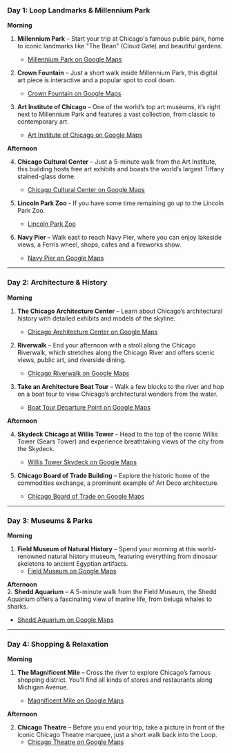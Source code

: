 ### **Day 1: Loop Landmarks & Millennium Park**

**Morning**

1. **Millennium Park** – Start your trip at Chicago's famous public park, home to iconic landmarks like "The Bean" (Cloud Gate) and beautiful gardens.

   - [Millennium Park on Google Maps](https://www.google.com/maps/place/Millennium+Park/@41.8825523,-87.6274223,17z/data=!3m1!4b1!4m6!3m5!1s0x880e2ca68a4f9c03:0x44182cdcb5a91004!8m2!3d41.8825524!4d-87.6225514!16zL20vMDNkXzdy?entry=ttu&g_ep=EgoyMDI0MDgyNi4wIKXMDSoASAFQAw%3D%3D)

2. **Crown Fountain** – Just a short walk inside Millennium Park, this digital art piece is interactive and a popular spot to cool down.

   - [Crown Fountain on Google Maps](https://www.google.com/maps/place/Crown+Fountain/@41.8812563,-87.6262967,17z/data=!3m1!4b1!4m6!3m5!1s0x880e2ca42102c429:0xa4fb94c48b035431!8m2!3d41.8812563!4d-87.6237218!16s%2Fm%2F02rqqyv?entry=ttu&g_ep=EgoyMDI0MDgyNi4wIKXMDSoASAFQAw%3D%3D)

3. **Art Institute of Chicago** – One of the world’s top art museums, it’s right next to Millennium Park and features a vast collection, from classic to contemporary art.
   - [Art Institute of Chicago on Google Maps](https://www.google.com/maps/place/The+Art+Institute+of+Chicago/@41.8796031,-87.6249253,17z/data=!3m1!4b1!4m6!3m5!1s0x880e2ca3e2d94695:0x4829f3cc9ca2d0de!8m2!3d41.8796031!4d-87.6223504!16s%2Fm%2F027hqc_?entry=ttu&g_ep=EgoyMDI0MDgyNi4wIKXMDSoASAFQAw%3D%3D)

**Afternoon**

4. **Chicago Cultural Center** – Just a 5-minute walk from the Art Institute, this building hosts free art exhibits and boasts the world’s largest Tiffany stained-glass dome.

   - [Chicago Cultural Center on Google Maps](https://www.google.com/maps/place/Chicago+Cultural+Center/@41.8837536,-87.6275264,17z/data=!3m1!4b1!4m6!3m5!1s0x880e2ca5b948341f:0x32cea0c47409f03f!8m2!3d41.8837536!4d-87.6249515!16zL20vMDV6djA5?entry=ttu&g_ep=EgoyMDI0MDgyNi4wIKXMDSoASAFQAw%3D%3D)

5. **Lincoln Park Zoo** - If you have some time remaining go up to the Lincoln Park Zoo.

   - [Lincoln Park Zoo](https://www.google.com/maps/place/Lincoln+Park+Zoo/@41.9221804,-87.6346356,17.75z/data=!4m14!1m7!3m6!1s0x880fd30071b70927:0xb56b9698c974aa02!2sZoo+parking!8m2!3d41.9252713!4d-87.6333676!16s%2Fg%2F11w3gqf5zg!3m5!1s0x880fd36b093a9a07:0x940cc06f90294db!8m2!3d41.921703!4d-87.6336403!16s%2Fm%2F025v4fb?entry=ttu&g_ep=EgoyMDI0MDgyNi4wIKXMDSoASAFQAw%3D%3D)

6. **Navy Pier** – Walk east to reach Navy Pier, where you can enjoy lakeside views, a Ferris wheel, shops, cafes and a fireworks show.

   - [Navy Pier on Google Maps](https://www.google.com/maps/place/Navy+Pier/@41.8949461,-87.6290978,15.75z/data=!3m1!5s0x880e2b4ba5b33581:0x1fc721b72d7b73c4!4m14!1m7!3m6!1s0x880fd30071b70927:0xb56b9698c974aa02!2sZoo+parking!8m2!3d41.9252713!4d-87.6333676!16s%2Fg%2F11w3gqf5zg!3m5!1s0x880e2b4d91f12edb:0xd0acdb96b088a4dc!8m2!3d41.8918633!4d-87.6050944!16zL20vMGM3bG4?entry=ttu&g_ep=EgoyMDI0MDgyNi4wIKXMDSoASAFQAw%3D%3D)

---

### **Day 2: Architecture & History**

**Morning**

1. **The Chicago Architecture Center** – Learn about Chicago’s architectural history with detailed exhibits and models of the skyline.

   - [Chicago Architecture Center on Google Maps](https://www.google.com/maps/place/Chicago+Architecture+Center/@41.8880144,-87.6261223,17z/data=!3m1!4b1!4m6!3m5!1s0x880e2ca3b888695d:0x9343105d14c3dc53!8m2!3d41.8880144!4d-87.6235474!16s%2Fm%2F026yk42?entry=ttu&g_ep=EgoyMDI0MDgyNi4wIKXMDSoASAFQAw%3D%3D)

2. **Riverwalk** – End your afternoon with a stroll along the Chicago Riverwalk, which stretches along the Chicago River and offers scenic views, public art, and riverside dining.

   - [Chicago Riverwalk on Google Maps](https://www.google.com/maps/place/The+Boardwalk+%7C+Riverwalk/@41.8867422,-87.6388023,17z/data=!3m1!4b1!4m6!3m5!1s0x880e2cb799de8361:0xed7dee000879f27!8m2!3d41.8867422!4d-87.6362274!16s%2Fg%2F11g8vmv_7b?entry=ttu&g_ep=EgoyMDI0MDgyNi4wIKXMDSoASAFQAw%3D%3D)

3. **Take an Architecture Boat Tour** – Walk a few blocks to the river and hop on a boat tour to view Chicago’s architectural wonders from the water.
   - [Boat Tour Departure Point on Google Maps](https://www.google.com/maps/place/Wendella+Tours+%26+Cruises/@41.8881383,-87.6246129,18.5z/data=!3m1!5s0x880e2caec4d411df:0x8dc3c2c12ee669f7!4m14!1m7!3m6!1s0x880e2ca3b888695d:0x9343105d14c3dc53!2sChicago+Architecture+Center!8m2!3d41.8880144!4d-87.6235474!16s%2Fm%2F026yk42!3m5!1s0x880e2caebdbae43b:0x94ac35ee21e943c!8m2!3d41.8892107!4d-87.6244245!16s%2Fg%2F12lrfhx2g?entry=ttu&g_ep=EgoyMDI0MDgyNi4wIKXMDSoASAFQAw%3D%3D)

**Afternoon**

4. **Skydeck Chicago at Willis Tower** – Head to the top of the iconic Willis Tower (Sears Tower) and experience breathtaking views of the city from the Skydeck.

   - [Willis Tower Skydeck on Google Maps](https://www.google.com/maps/place/Skydeck+Chicago/@41.8788761,-87.6384899,17z/data=!3m2!4b1!5s0x880e2cb9ef33ea47:0x488801c0e065a0e!4m6!3m5!1s0x880e2cbee269fbbb:0xcf09307f0945d4fd!8m2!3d41.8788761!4d-87.635915!16s%2Fg%2F1hhnxgkgv?entry=ttu&g_ep=EgoyMDI0MDgyNi4wIKXMDSoASAFQAw%3D%3D)

5. **Chicago Board of Trade Building** – Explore the historic home of the commodities exchange, a prominent example of Art Deco architecture.
   - [Chicago Board of Trade on Google Maps](https://www.google.com/maps/place/Chicago+Board+of+Trade+Building/@41.8774454,-87.6336754,17z/data=!3m2!4b1!5s0x880fd24042390293:0x3b69feed3bdf180!4m6!3m5!1s0x880e2cbc356277c5:0xfe6b941a442ed40f!8m2!3d41.8774454!4d-87.6318547!16s%2Fm%2F02pm2x1?entry=ttu&g_ep=EgoyMDI0MDgyNi4wIKXMDSoASAFQAw%3D%3D)

---

### **Day 3: Museums & Parks**

**Morning**

1. **Field Museum of Natural History** – Spend your morning at this world-renowned natural history museum, featuring everything from dinosaur skeletons to ancient Egyptian artifacts.
   - [Field Museum on Google Maps](https://www.google.com/maps/place/Field+Museum/@41.866261,-87.6195554,17z/data=!3m1!4b1!4m6!3m5!1s0x880e2b7d33304057:0xb51220475f7ec7da!8m2!3d41.866261!4d-87.6169805!16zL20vMDIxY3pj?entry=ttu&g_ep=EgoyMDI0MDgyNi4wIKXMDSoASAFQAw%3D%3D)

**Afternoon**  
2. **Shedd Aquarium** – A 5-minute walk from the Field Museum, the Shedd Aquarium offers a fascinating view of marine life, from beluga whales to sharks.

   - [Shedd Aquarium on Google Maps](https://www.google.com/maps/place/Shedd+Aquarium/@41.866261,-87.6195554,17z/data=!3m1!5s0x880e2b637f0dfc79:0xf2dd92cafc3aeb65!4m14!1m7!3m6!1s0x880e2b7d33304057:0xb51220475f7ec7da!2sField+Museum!8m2!3d41.866261!4d-87.6169805!16zL20vMDIxY3pj!3m5!1s0x880e2b635fb775f9:0x32059de3df50fbdf!8m2!3d41.8675726!4d-87.614038!16zL20vMDJqdzB6?entry=ttu&g_ep=EgoyMDI0MDgyNi4wIKXMDSoASAFQAw%3D%3D)

---

### **Day 4: Shopping & Relaxation**

**Morning**

1. **The Magnificent Mile** – Cross the river to explore Chicago’s famous shopping district. You’ll find all kinds of stores and restaurants along Michigan Avenue.

   - [Magnificent Mile on Google Maps](https://www.google.com/maps/place/Magnificent+Mile,+Chicago,+IL+60611,+USA/@41.8948289,-87.6293671,16z/data=!3m1!4b1!4m6!3m5!1s0x880fd356c8a1e8af:0xbe8a96546a9e59f3!8m2!3d41.894809!4d-87.6242142!16s%2Fm%2F02p4f0h?entry=ttu&g_ep=EgoyMDI0MDgyNi4wIKXMDSoASAFQAw%3D%3D)

**Afternoon**

2. **Chicago Theatre** – Before you end your trip, take a picture in front of the iconic Chicago Theatre marquee, just a short walk back into the Loop.
   - [Chicago Theatre on Google Maps](https://www.google.com/maps/place/The+Chicago+Theatre/@41.8855132,-87.6301605,17z/data=!3m2!4b1!5s0x880e2caff5b5f2df:0x53071d100bfb5e14!4m6!3m5!1s0x880e2ca55810a493:0x4700ddf60fcbfad6!8m2!3d41.8855132!4d-87.6275856!16zL20vMDhjcnQ0?entry=ttu&g_ep=EgoyMDI0MDgyNi4wIKXMDSoASAFQAw%3D%3D)
